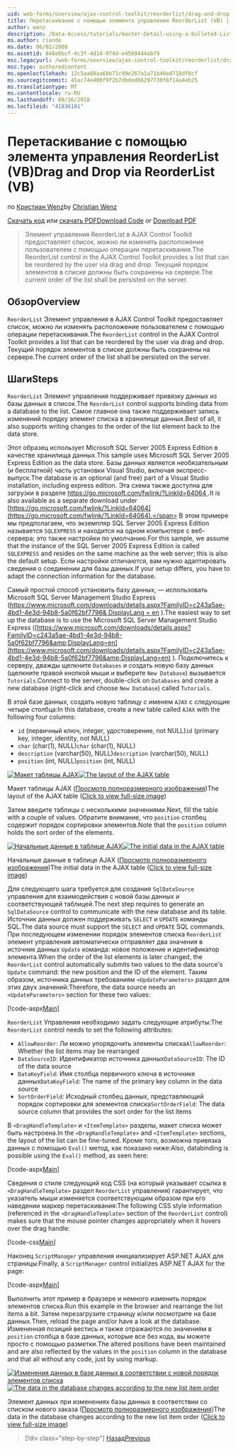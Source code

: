 ```yaml
---
uid: web-forms/overview/ajax-control-toolkit/reorderlist/drag-and-drop-via-reorderlist-vb
title: Перетаскивание с помощью элемента управления ReorderList (VB) | Документация Майкрософт
author: wenz
description: /Data-Access/tutorials/master-Detail-using-a-bulleted-List-of-master-Records-with-a-Details-DataList-VB
ms.author: riande
ms.date: 06/02/2008
ms.assetid: 848e6bcf-4c3f-4d14-974d-e45b9444ab79
msc.legacyurl: /web-forms/overview/ajax-control-toolkit/reorderlist/drag-and-drop-via-reorderlist-vb
msc.type: authoredcontent
ms.openlocfilehash: 12c5aa60aa6bb71c99e267a1a71b40ed718df8cf
ms.sourcegitcommit: 45ac74e400f9f2b7dbded66297730f6f14a4eb25
ms.translationtype: MT
ms.contentlocale: ru-RU
ms.lasthandoff: 08/16/2018
ms.locfileid: "41836101"
---
```

<a name="drag-and-drop-via-reorderlist-vb"></a><span data-ttu-id="d0fa0-103">Перетаскивание с помощью элемента управления ReorderList (VB)</span><span class="sxs-lookup"><span data-stu-id="d0fa0-103">Drag and Drop via ReorderList (VB)</span></span>
====================
<span data-ttu-id="d0fa0-104">по [Кристиан Wenz](https://github.com/wenz)</span><span class="sxs-lookup"><span data-stu-id="d0fa0-104">by [Christian Wenz](https://github.com/wenz)</span></span>

<span data-ttu-id="d0fa0-105">[Скачать код](http://download.microsoft.com/download/9/3/f/93f8daea-bebd-4821-833b-95205389c7d0/ReorderList5.vb.zip) или [скачать PDF](http://download.microsoft.com/download/2/d/c/2dc10e34-6983-41d4-9c08-f78f5387d32b/reorderlist5VB.pdf)</span><span class="sxs-lookup"><span data-stu-id="d0fa0-105">[Download Code](http://download.microsoft.com/download/9/3/f/93f8daea-bebd-4821-833b-95205389c7d0/ReorderList5.vb.zip) or [Download PDF](http://download.microsoft.com/download/2/d/c/2dc10e34-6983-41d4-9c08-f78f5387d32b/reorderlist5VB.pdf)</span></span>

> <span data-ttu-id="d0fa0-106">Элемент управления ReorderList в AJAX Control Toolkit предоставляет список, можно ли изменять расположение пользователем с помощью операции перетаскивания.</span><span class="sxs-lookup"><span data-stu-id="d0fa0-106">The ReorderList control in the AJAX Control Toolkit provides a list that can be reordered by the user via drag and drop.</span></span> <span data-ttu-id="d0fa0-107">Текущий порядок элементов в списке должны быть сохранены на сервере.</span><span class="sxs-lookup"><span data-stu-id="d0fa0-107">The current order of the list shall be persisted on the server.</span></span>


## <a name="overview"></a><span data-ttu-id="d0fa0-108">Обзор</span><span class="sxs-lookup"><span data-stu-id="d0fa0-108">Overview</span></span>

<span data-ttu-id="d0fa0-109">`ReorderList` Элемент управления в AJAX Control Toolkit предоставляет список, можно ли изменять расположение пользователем с помощью операции перетаскивания.</span><span class="sxs-lookup"><span data-stu-id="d0fa0-109">The `ReorderList` control in the AJAX Control Toolkit provides a list that can be reordered by the user via drag and drop.</span></span> <span data-ttu-id="d0fa0-110">Текущий порядок элементов в списке должны быть сохранены на сервере.</span><span class="sxs-lookup"><span data-stu-id="d0fa0-110">The current order of the list shall be persisted on the server.</span></span>

## <a name="steps"></a><span data-ttu-id="d0fa0-111">Шаги</span><span class="sxs-lookup"><span data-stu-id="d0fa0-111">Steps</span></span>

<span data-ttu-id="d0fa0-112">`ReorderList` Элемент управления поддерживает привязку данных из базы данных в список.</span><span class="sxs-lookup"><span data-stu-id="d0fa0-112">The `ReorderList` control supports binding data from a database to the list.</span></span> <span data-ttu-id="d0fa0-113">Самое главное она также поддерживает запись изменений порядку элемент списка в хранилище данных.</span><span class="sxs-lookup"><span data-stu-id="d0fa0-113">Best of all, it also supports writing changes to the order of the list element back to the data store.</span></span>

<span data-ttu-id="d0fa0-114">Этот образец использует Microsoft SQL Server 2005 Express Edition в качестве хранилища данных.</span><span class="sxs-lookup"><span data-stu-id="d0fa0-114">This sample uses Microsoft SQL Server 2005 Express Edition as the data store.</span></span> <span data-ttu-id="d0fa0-115">Базы данных является необязательным (и бесплатной) часть установки Visual Studio, включая экспресс-выпуск.</span><span class="sxs-lookup"><span data-stu-id="d0fa0-115">The database is an optional (and free) part of a Visual Studio installation, including express edition.</span></span> <span data-ttu-id="d0fa0-116">Эта схема также доступна для загрузки в разделе [ https://go.microsoft.com/fwlink/?LinkId=64064 ](https://go.microsoft.com/fwlink/?LinkId=64064).</span><span class="sxs-lookup"><span data-stu-id="d0fa0-116">It is also available as a separate download under [https://go.microsoft.com/fwlink/?LinkId=64064](https://go.microsoft.com/fwlink/?LinkId=64064).</span></span> <span data-ttu-id="d0fa0-117">В этом примере мы предполагаем, что экземпляр SQL Server 2005 Express Edition называется `SQLEXPRESS` и находится на одном компьютере с веб-сервера; это также настройки по умолчанию.</span><span class="sxs-lookup"><span data-stu-id="d0fa0-117">For this sample, we assume that the instance of the SQL Server 2005 Express Edition is called `SQLEXPRESS` and resides on the same machine as the web server; this is also the default setup.</span></span> <span data-ttu-id="d0fa0-118">Если настройки отличаются, вам нужно адаптировать сведения о соединении для базы данных.</span><span class="sxs-lookup"><span data-stu-id="d0fa0-118">If your setup differs, you have to adapt the connection information for the database.</span></span>

<span data-ttu-id="d0fa0-119">Самый простой способ установить базу данных, — использовать Microsoft SQL Server Management Studio Express ([https://www.microsoft.com/downloads/details.aspx?FamilyID=c243a5ae-4bd1-4e3d-94b8-5a0f62bf7796&amp; DisplayLang = en](https://www.microsoft.com/downloads/details.aspx?FamilyID=c243a5ae-4bd1-4e3d-94b8-5a0f62bf7796&amp;DisplayLang=en) ).</span><span class="sxs-lookup"><span data-stu-id="d0fa0-119">The easiest way to set up the database is to use the Microsoft SQL Server Management Studio Express ([https://www.microsoft.com/downloads/details.aspx?FamilyID=c243a5ae-4bd1-4e3d-94b8-5a0f62bf7796&amp;DisplayLang=en](https://www.microsoft.com/downloads/details.aspx?FamilyID=c243a5ae-4bd1-4e3d-94b8-5a0f62bf7796&amp;DisplayLang=en) ).</span></span> <span data-ttu-id="d0fa0-120">Подключитесь к серверу, дважды щелкните `Databases` и создать новую базу данных (щелкните правой кнопкой мыши и выберите `New Database`) вызывается `Tutorials`.</span><span class="sxs-lookup"><span data-stu-id="d0fa0-120">Connect to the server, double-click on `Databases` and create a new database (right-click and choose `New Database`) called `Tutorials`.</span></span>

<span data-ttu-id="d0fa0-121">В этой базе данных, создать новую таблицу с именем `AJAX` с следующие четыре столбца:</span><span class="sxs-lookup"><span data-stu-id="d0fa0-121">In this database, create a new table called `AJAX` with the following four columns:</span></span>

- <span data-ttu-id="d0fa0-122">`id` (первичный ключ, integer, удостоверение, not NULL)</span><span class="sxs-lookup"><span data-stu-id="d0fa0-122">`id` (primary key, integer, identity, not NULL)</span></span>
- <span data-ttu-id="d0fa0-123">`char` (char(1), NULL)</span><span class="sxs-lookup"><span data-stu-id="d0fa0-123">`char` (char(1), NULL)</span></span>
- <span data-ttu-id="d0fa0-124">`description` (varchar(50), NULL)</span><span class="sxs-lookup"><span data-stu-id="d0fa0-124">`description` (varchar(50), NULL)</span></span>
- <span data-ttu-id="d0fa0-125">`position` (int, NULL)</span><span class="sxs-lookup"><span data-stu-id="d0fa0-125">`position` (int, NULL)</span></span>


<span data-ttu-id="d0fa0-126">[![Макет таблицы AJAX](drag-and-drop-via-reorderlist-vb/_static/image2.png)](drag-and-drop-via-reorderlist-vb/_static/image1.png)</span><span class="sxs-lookup"><span data-stu-id="d0fa0-126">[![The layout of the AJAX table](drag-and-drop-via-reorderlist-vb/_static/image2.png)](drag-and-drop-via-reorderlist-vb/_static/image1.png)</span></span>

<span data-ttu-id="d0fa0-127">Макет таблицы AJAX ([Просмотр полноразмерного изображения](drag-and-drop-via-reorderlist-vb/_static/image3.png))</span><span class="sxs-lookup"><span data-stu-id="d0fa0-127">The layout of the AJAX table ([Click to view full-size image](drag-and-drop-via-reorderlist-vb/_static/image3.png))</span></span>


<span data-ttu-id="d0fa0-128">Затем введите таблицы с несколькими значениями.</span><span class="sxs-lookup"><span data-stu-id="d0fa0-128">Next, fill the table with a couple of values.</span></span> <span data-ttu-id="d0fa0-129">Обратите внимание, что `position` столбец содержит порядок сортировки элементов.</span><span class="sxs-lookup"><span data-stu-id="d0fa0-129">Note that the `position` column holds the sort order of the elements.</span></span>


<span data-ttu-id="d0fa0-130">[![Начальные данные в таблице AJAX](drag-and-drop-via-reorderlist-vb/_static/image5.png)](drag-and-drop-via-reorderlist-vb/_static/image4.png)</span><span class="sxs-lookup"><span data-stu-id="d0fa0-130">[![The initial data in the AJAX table](drag-and-drop-via-reorderlist-vb/_static/image5.png)](drag-and-drop-via-reorderlist-vb/_static/image4.png)</span></span>

<span data-ttu-id="d0fa0-131">Начальные данные в таблице AJAX ([Просмотр полноразмерного изображения](drag-and-drop-via-reorderlist-vb/_static/image6.png))</span><span class="sxs-lookup"><span data-stu-id="d0fa0-131">The initial data in the AJAX table ([Click to view full-size image](drag-and-drop-via-reorderlist-vb/_static/image6.png))</span></span>


<span data-ttu-id="d0fa0-132">Для следующего шага требуется для создания `SqlDataSource` управления для взаимодействия с новой базы данных и соответствующей таблицей.</span><span class="sxs-lookup"><span data-stu-id="d0fa0-132">The next step requires to generate an `SqlDataSource` control to communicate with the new database and its table.</span></span> <span data-ttu-id="d0fa0-133">Источник данных должен поддерживать `SELECT` и `UPDATE` команды SQL.</span><span class="sxs-lookup"><span data-stu-id="d0fa0-133">The data source must support the `SELECT` and `UPDATE` SQL commands.</span></span> <span data-ttu-id="d0fa0-134">При последующем изменении порядок элементов списка `ReorderList` элемент управления автоматически отправляет два значения в источник данных `Update` команда: новое положение и идентификатор элемента.</span><span class="sxs-lookup"><span data-stu-id="d0fa0-134">When the order of the list elements is later changed, the `ReorderList` control automatically submits two values to the data source's `Update` command: the new position and the ID of the element.</span></span> <span data-ttu-id="d0fa0-135">Таким образом, источника данных требованиям `<UpdateParameters>` раздел для этих двух значений:</span><span class="sxs-lookup"><span data-stu-id="d0fa0-135">Therefore, the data source needs an `<UpdateParameters>` section for these two values:</span></span>

[!code-aspx[Main](drag-and-drop-via-reorderlist-vb/samples/sample1.aspx)]

<span data-ttu-id="d0fa0-136">`ReorderList` Управления необходимо задать следующие атрибуты:</span><span class="sxs-lookup"><span data-stu-id="d0fa0-136">The `ReorderList` control needs to set the following attributes:</span></span>

- <span data-ttu-id="d0fa0-137">`AllowReorder`: Ли можно упорядочить элементы списка</span><span class="sxs-lookup"><span data-stu-id="d0fa0-137">`AllowReorder`: Whether the list items may be rearranged</span></span>
- <span data-ttu-id="d0fa0-138">`DataSourceID`: Идентификатор источника данных</span><span class="sxs-lookup"><span data-stu-id="d0fa0-138">`DataSourceID`: The ID of the data source</span></span>
- <span data-ttu-id="d0fa0-139">`DataKeyField`: Имя столбца первичного ключа в источнике данных</span><span class="sxs-lookup"><span data-stu-id="d0fa0-139">`DataKeyField`: The name of the primary key column in the data source</span></span>
- <span data-ttu-id="d0fa0-140">`SortOrderField`: Исходный столбец данных, представляющий порядок сортировки для элементов списка</span><span class="sxs-lookup"><span data-stu-id="d0fa0-140">`SortOrderField`: The data source column that provides the sort order for the list items</span></span>

<span data-ttu-id="d0fa0-141">В `<DragHandleTemplate>` и `<ItemTemplate>` разделы, макет списка может быть настроена.</span><span class="sxs-lookup"><span data-stu-id="d0fa0-141">In the `<DragHandleTemplate>` and `<ItemTemplate>` sections, the layout of the list can be fine-tuned.</span></span> <span data-ttu-id="d0fa0-142">Кроме того, возможна привязка данных с помощью `Eval()` метод, как показано ниже:</span><span class="sxs-lookup"><span data-stu-id="d0fa0-142">Also, databinding is possible using the `Eval()` method, as seen here:</span></span>

[!code-aspx[Main](drag-and-drop-via-reorderlist-vb/samples/sample2.aspx)]

<span data-ttu-id="d0fa0-143">Сведения о стиле следующий код CSS (на который указывает ссылка в `<DragHandleTemplate>` раздел `ReorderList` управления) гарантирует, что указатель мыши изменяется соответствующим образом при его наведении маркер перетаскивания:</span><span class="sxs-lookup"><span data-stu-id="d0fa0-143">The following CSS style information (referenced in the `<DragHandleTemplate>` section of the `ReorderList` control) makes sure that the mouse pointer changes appropriately when it hovers over the drag handle:</span></span>

[!code-css[Main](drag-and-drop-via-reorderlist-vb/samples/sample3.css)]

<span data-ttu-id="d0fa0-144">Наконец `ScriptManager` управления инициализирует ASP.NET AJAX для страницы:</span><span class="sxs-lookup"><span data-stu-id="d0fa0-144">Finally, a `ScriptManager` control initializes ASP.NET AJAX for the page:</span></span>

[!code-aspx[Main](drag-and-drop-via-reorderlist-vb/samples/sample4.aspx)]

<span data-ttu-id="d0fa0-145">Выполнить этот пример в браузере и немного изменить порядок элементов списка.</span><span class="sxs-lookup"><span data-stu-id="d0fa0-145">Run this example in the browser and rearrange the list items a bit.</span></span> <span data-ttu-id="d0fa0-146">Затем перезагрузите страницу и/или посмотрите на базе данных.</span><span class="sxs-lookup"><span data-stu-id="d0fa0-146">Then, reload the page and/or have a look at the database.</span></span> <span data-ttu-id="d0fa0-147">Измененная позиций вестись и также отражаются по значениям в `position` столбца в базе данных, которые все без кода, вы можете просто с помощью разметки.</span><span class="sxs-lookup"><span data-stu-id="d0fa0-147">The altered positions have been maintained and are also reflected by the values in the `position` column in the database and that all without any code, just by using markup.</span></span>


<span data-ttu-id="d0fa0-148">[![Изменения данных в базе данных в соответствии с новой порядок элементов списка](drag-and-drop-via-reorderlist-vb/_static/image8.png)](drag-and-drop-via-reorderlist-vb/_static/image7.png)</span><span class="sxs-lookup"><span data-stu-id="d0fa0-148">[![The data in the database changes according to the new list item order](drag-and-drop-via-reorderlist-vb/_static/image8.png)](drag-and-drop-via-reorderlist-vb/_static/image7.png)</span></span>

<span data-ttu-id="d0fa0-149">Элемент данных при изменениях базы данных в соответствии со списком нового заказа ([Просмотр полноразмерного изображения](drag-and-drop-via-reorderlist-vb/_static/image9.png))</span><span class="sxs-lookup"><span data-stu-id="d0fa0-149">The data in the database changes according to the new list item order ([Click to view full-size image](drag-and-drop-via-reorderlist-vb/_static/image9.png))</span></span>

> [!div class="step-by-step"]
> [<span data-ttu-id="d0fa0-150">Назад</span><span class="sxs-lookup"><span data-stu-id="d0fa0-150">Previous</span></span>](using-postbacks-with-reorderlist-vb.md)
